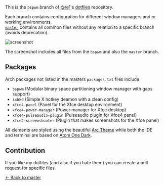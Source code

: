 This is the `bspwm` branch of [@re1](https://github.com/re1)'s [dotfiles](https://github.com/re1/dotfiles) repository.

Each branch contains configuration for different window managers and or working environments. <br />
[`master`](https://github.com/re1/dotfiles) contains all common files without any relation to a specific branch (avoids deprecation).

![screenshot](https://i.redd.it/0olkv39eqx511.png)

The screenshot includes all files from the `bspwm` and also the `master` branch.

## Packages

Arch packages not listed in the masters `packages.txt` files include

- `bspwm` (Modular binary space partitioning window manager with gaps support)
- `sxhkd` (Simple X hotkey deamon with a clean config)
- `xfce4-panel` (Panel for the Xfce desktop environment)
- `xfce4-power-manager` (Power manager for Xfce desktop)
- `xfce4-pulseaudio-plugin` (Pulseaudio plugin for Xfce4 panel)
- `xfce4-screenshooter` (Plugin that makes screenshots for the Xfce panel)

All elements are styled using the beautiful [Arc Theme](https://github.com/horst3180/Arc-theme)
while both the IDE and terminal are based on [Atom One Dark](https://github.com/atom/one-dark-syntax).

## Contribution

If you like my dotfiles (and also if you hate them) you can create a pull request for specific files.

[← Back to master](https://github.com/re1/dotfiles)

